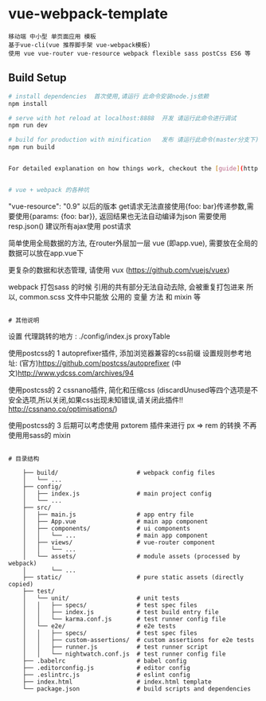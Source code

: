 # vue-webpack-template

```
移动端 中小型 单页面应用 模板
基于vue-cli(vue 推荐脚手架 vue-webpack模板)
使用 vue vue-router vue-resource webpack flexible sass postCss ES6 等
```

## Build Setup

``` bash
# install dependencies  首次使用,请运行 此命令安装node.js依赖
npm install

# serve with hot reload at localhost:8888  开发 请运行此命令进行调试
npm run dev

# build for production with minification   发布 请运行此命令(master分支下), 然后把所有变动的文件统一上传到git
npm run build


For detailed explanation on how things work, checkout the [guide](http://vuejs-templates.github.io/webpack/) and [docs for vue-loader](http://vuejs.github.io/vue-loader).


# vue + webpack 的各种坑

```
"vue-resource": "0.9" 以后的版本 get请求无法直接使用{foo: bar}传递参数,需要使用{params: {foo: bar}}, 返回结果也无法自动编译为json 需要使用 resp.json() 建议所有ajax使用 post请求

简单使用全局数据的方法, 在router外层加一层 vue (即app.vue), 需要放在全局的数据可以放在app.vue下

更复杂的数据和状态管理, 请使用 vux (https://github.com/vuejs/vuex)

webpack 打包sass 的时候 引用的共有部分无法自动去除, 会被重复打包进来 所以, common.scss 文件中只能放 公用的 变量 方法 和 mixin 等
```

# 其他说明

```
设置 代理跳转的地方 : ./config/index.js  proxyTable

使用postcss的 1 autoprefixer插件, 添加浏览器兼容的css前缀  设置规则参考地址: (官方)https://github.com/postcss/autoprefixer (中文)http://www.ydcss.com/archives/94

使用postcss的 2 cssnano插件, 简化和压缩css (discardUnused等四个选项是不安全选项,所以关闭,如果css出现未知错误,请关闭此插件!! http://cssnano.co/optimisations/)

使用postcss的 3 后期可以考虑使用 pxtorem 插件来进行 px => rem 的转换 不再使用用sass的 mixin

```

# 目录结构

    ├── build/                      # webpack config files
    │   └── ...
    ├── config/
    │   ├── index.js                # main project config
    │   └── ...
    ├── src/
    │   ├── main.js                 # app entry file
    │   ├── App.vue                 # main app component
    │   ├── components/             # ui components
    │   │   └── ...                 # main app component
    │   ├── views/                  # vue-router component
    │   │   └── ...
    │   └── assets/                 # module assets (processed by webpack)
    │       └── ...
    ├── static/                     # pure static assets (directly copied)
    ├── test/
    │   └── unit/                   # unit tests
    │   │   ├── specs/              # test spec files
    │   │   ├── index.js            # test build entry file
    │   │   └── karma.conf.js       # test runner config file
    │   └── e2e/                    # e2e tests
    │   │   ├── specs/              # test spec files
    │   │   ├── custom-assertions/  # custom assertions for e2e tests
    │   │   ├── runner.js           # test runner script
    │   │   └── nightwatch.conf.js  # test runner config file
    ├── .babelrc                    # babel config
    ├── .editorconfig.js            # editor config
    ├── .eslintrc.js                # eslint config
    ├── index.html                  # index.html template
    └── package.json                # build scripts and dependencies
